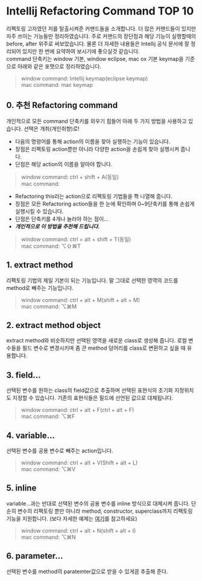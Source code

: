 # Intellij Refactoring Command TOP 10
리펙토링 고자였던 저를 탈출시켜준 커맨드들을 소개합니다. 더 많은 커맨드들이 있지만 자주 쓰이는 기능들만 정리하였습니다. 
주로 커맨드의 장단점과 해당 기능이 실행할때의 before, after 위주로 써보았습니다. 물론 더 자세한 내용들은 Intellij 공식 문서에 잘 정리되어 있지만 한 번에 요약하여 보시기에 좋으실것 같습니다.
<br>
command 단축키는 window 기본, window eclipse, mac ox 기본 keymap을 기준으로 아래와 같은 포맷으로 정리하였습니다.
>window command: Intellij keymap(eclipse keymap)
<br>mac command: mac keymap

## 0. 추천 Refactoring command
개인적으로 모든 command 단축키를 외우기 힘들어 아래 두 가지 방법을 사용하고 있습니다. 선택은 개취(개인취향)로!
- 다음의 명령어를 통해 action의 이름을 찾아 실행하는 기능이 있습니다.
- 장점은 리펙토링 action뿐만 아니라 다양한 action을 손쉽게 찾아 실행시켜 줍니다.
- 단점은 해당 action의 이름을 알아야 합니다.
>window command: ctrl + shift + A(동일)
<br>mac command: 

- Refactoring this라는 action으로 리펙토링 기법들을 쫙 나열해 줍니다.
- 장점은 모든 Refactoring action들을 한 눈에 확인하며 0~9단축키를 통해 손쉽게 실행시킬 수 있습니다.
- 단점은 단축키를 4개나 눌러야 하는 점이...
- ***개인적으로 이 방법을 추천해 드립니다.***
>window command: ctrl + alt + shift + T(동일)
<br>mac command: ⌥⇧⌘T

## 1. extract method
리펙토링 기법의 제일 기본이 되는 기능입니다. 말 그대로 선택한 영역의 코드를 method로 빼주는 기능입니다.
>window command: ctrl + alt + M(shift + alt + M)
<br>mac command: ⌥⌘M

## 2. extract method object
extract method와 비슷하지만 선택된 영역을 새로운 class로 생성해 줍니다. 로컬 변수들을 필드 변수로 변경시키며 좀 큰 method 덩어리를 class로 변환하고 싶을 때 유용합니다.

## 3. field...
선택된 변수를 원하는 class의 field값으로 추출하며 선택된 표현식의 초기화 지정위치도 지정할 수 있습니다. 기존의 표현식들은 필드에 선언된 값으로 대체됩니다.
>window command: ctrl + alt + F(ctrl + alt + F)
<br>mac command: ⌥⌘F

## 4. variable...
선택된 변수를 공용 변수로 빼주는 action입니다. 
>window command: ctrl + alt + V(Shift + alt + L)
<br>mac command: ⌥⌘V

## 5. inline
variable...과는 반대로 선택된 변수의 공용 변수를 inline 방식으로 대체시켜 줍니다. 단순히 변수의 리펙토링 뿐만 아니라 method, constructor, superclass까지 리펙토링 기능을 지원합니다.
(보다 자세한 예제는 [여기](https://www.jetbrains.com/help/idea/2016.3/inline.html#inline_variable)를 참고하세요)
>window command: ctrl + alt + N(shift + alt + I)
<br>mac command: ⌥⌘N

## 6. parameter...
선택된 변수를 method의 paratemter값으로 받을 수 있게끔 추출해 준다.


